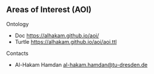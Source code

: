 ## Areas of Interest (AOI)

Ontology

* Doc      https://alhakam.github.io/aoi/
* Turtle   https://alhakam.github.io/aoi/aoi.ttl


Contacts

* Al-Hakam Hamdan <al-hakam.hamdan@tu-dresden.de>
